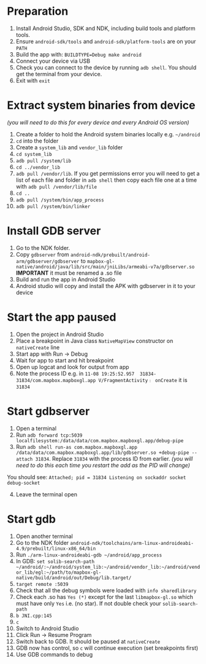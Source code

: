 # Preparation

1. Install Android Studio, SDK and NDK, including build tools and platform tools.
2. Ensure `android-sdk/tools` and `android-sdk/platform-tools` are on your `PATH`
2. Build the app with: `BUILDTYPE=Debug make android`
3. Connect your device via USB
4. Check you can connect to the device by running `adb shell`. You should get the terminal from your device.
5. Exit with `exit`

# Extract system binaries from device
_(you will need to do this for every device and every Android OS version)_

1. Create a folder to hold the Android system binaries locally e.g. `~/android`
2. `cd` into the folder
3. Create a `system_lib` and `vendor_lib` folder
4. `cd system_lib`
5. `adb pull /system/lib`
6. `cd ../vendor_lib`
7. `adb pull /vendor/lib`. If you get permissions error you will need to get a list of each file and folder in `adb shell` then copy each file one at a time with `adb pull /vendor/lib/file`
8. `cd ..`
9. `adb pull /system/bin/app_process`
9. `adb pull /system/bin/linker`

# Install GDB server

1. Go to the NDK folder.
2. Copy `gdbserver` from `android-ndk/prebuilt/android-arm/gdbserver/gdbserver` to `mapbox-gl-native/android/java/lib/src/main/jniLibs/armeabi-v7a/gdbserver.so`
**IMPORTANT** it must be renamed a .so file
3. Build and run the app in Android Studio
4. Android studio will copy and install the APK with gdbserver in it to your device

# Start the app paused

1. Open the project in Android Studio
2. Place a breakpoint in Java class `NativeMapView` constructor on `nativeCreate` line
3. Start app with Run -> Debug
4. Wait for app to start and hit breakpoint
5. Open up logcat and look for output from app
6. Note the process ID e.g. in `11-08 19:25:52.957  31834-31834/com.mapbox.mapboxgl.app V/FragmentActivity﹕ onCreate` it is `31834`

# Start gdbserver

1. Open a terminal
2. Run `adb forward tcp:5039 localfilesystem:/data/data/com.mapbox.mapboxgl.app/debug-pipe`
3. Run `adb shell run-as com.mapbox.mapboxgl.app /data/data/com.mapbox.mapboxgl.app/lib/gdbserver.so +debug-pipe --attach 31834`. Replace `31834` with the process ID from earlier.
_(you will need to do this each time you restart the add as the PID will change)_

You should see:
`Attached; pid = 31834
Listening on sockaddr socket debug-socket`

4. Leave the terminal open

# Start gdb

1. Open another terminal
2. Go to the NDK folder `android-ndk/toolchains/arm-linux-androideabi-4.9/prebuilt/linux-x86_64/bin`
3. Run `./arm-linux-androideabi-gdb ~/android/app_process`
4. In GDB: `set solib-search-path ~/android/:~/android/system_lib:~/android/vendor_lib:~/android/vendor_lib/egl:~/path/to/mapbox-gl-native/build/android/out/Debug/lib.target/`
5. `target remote :5039`
6. Check that all the debug symbols were loaded with `info sharedlibrary`
7. Check each .so has `Yes (*)` except for the last `libmapbox-gl.so` which must have only `Yes` i.e. (no star). If not double check your `solib-search-path`
8. `b JNI.cpp:145`
9. `c`
10. Switch to Android Studio
11. Click Run -> Resume Program
12. Switch back to GDB. It should be paused at `nativeCreate`
13. GDB now has control, so `c` will continue execution (set breakpoints first)
14. Use GDB commands to debug